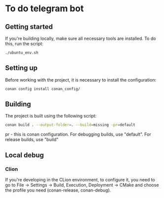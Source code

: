 # To do telegram bot

## Getting started
If you're building locally, make sure all necessary tools are installed. To do this, run the script:

```bash
./ubuntu_env.sh
```

## Setting up
Before working with the project, it is necessary to install the configuration:
```bash
conan config install conan_config/
```

## Building
The project is built using the following script:
```bash
conan build . --output-folder=. --build=missing -pr=default
```
pr - this is conan configuration. 
For debugging builds, use "default".
For release builds, use "build"

## Local debug

### Clion
If you're developing in the CLion environment, to configure it, you need to go to File -> Settings -> Build, Execution, Deployment -> CMake and choose the profile you need (conan-release, conan-debug).
